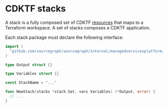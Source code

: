 # CDKTF stacks

A stack is a fully composed set of CDKTF [resources](../resource/README.md) that maps to a Terraform workspace.
A set of stacks composes a CDKTF application.

Each stack package must declare the following interface:

```go
import (
  "github.com/sourcegraph/sourcegraph/internal/managedservicesplatform/internal/stack"
)

type Output struct {}

type Variables struct {}

const StackName = "..."

func NewStack(stacks *stack.Set, vars Variables) (*Output, error) {
  // ...
}
```
